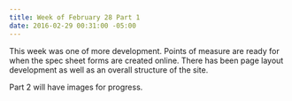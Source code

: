 ```yaml
---
title: Week of February 28 Part 1
date: 2016-02-29 00:31:00 -05:00
---
```


This week was one of more development. Points of measure are ready for when the spec sheet forms are created online. There has been page layout development as well as an overall structure of the site. 

Part 2 will have images for progress.